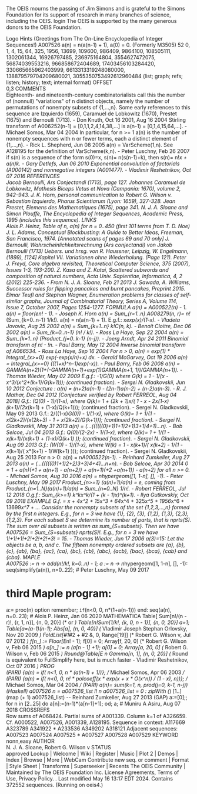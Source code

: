 The OEIS mourns the passing of Jim Simons and is grateful to the Simons Foundation for its support of research in many branches of science, including the OEIS.
login
The OEIS is supported by the many generous donors to the OEIS Foundation.


Logo
    Hints
(Greetings from The On-Line Encyclopedia of Integer Sequences!)
A007526		a(n) = n(a(n-1) + 1), a(0) = 0.
(Formerly M3505)		52
0, 1, 4, 15, 64, 325, 1956, 13699, 109600, 986409, 9864100, 108505111, 1302061344, 16926797485, 236975164804, 3554627472075, 56874039553216, 966858672404689, 17403456103284420, 330665665962403999, 6613313319248080000, 138879579704209680021, 3055350753492612960484 (list; graph; refs; listen; history; text; internal format)
OFFSET	
0,3
COMMENTS	
Eighteenth- and nineteenth-century combinatorialists call this the number of (nonnull) "variations" of n distinct objects, namely the number of permutations of nonempty subsets of {1,...,n}. Some early references to this sequence are Izquierdo (1659), Caramuel de Lobkowitz (1670), Prestet (1675) and Bernoulli (1713). - Don Knuth, Oct 16 2001, Aug 16 2004
Stirling transform of A006252(n-1) = [0,1,1,2,4,14,38,...] is a(n-1) = [0,1,4,15,64,...]. - Michael Somos, Mar 04 2004
In particular, for n >= 1 a(n) is the number of nonempty sequences with n or fewer terms, each a distinct element of {1,...,n}. - Rick L. Shepherd, Jun 08 2005
a(n) = VarScheme(1,n). See A128195 for the definition of VarScheme(k,n). - Peter Luschny, Feb 26 2007
if s(n) is a sequence of the form s(0)=x, s(n)= n(s(n-1)+k), then s(n)= n!*x + a(n)*k. - Gary Detlefs, Jun 06 2010
Exponential convolution of factorials (A000142) and nonnegative integers (A001477). - Vladimir Reshetnikov, Oct 07 2016
REFERENCES	
Jacob Bernoulli, Ars Conjectandi (1713), page 127.
Johannes Caramuel de Lobkowitz, Mathesis Biceps Vetus et Nova (Campania: 1670), volume 2, 942-943.
J. K. Horn, personal communication to Robert G. Wilson v.
Sebastian Izquierdo, Pharus Scientiarum (Lyon: 1659), 327-328.
Jean Prestet, Elemens des Mathematiques (1675), page 341.
N. J. A. Sloane and Simon Plouffe, The Encyclopedia of Integer Sequences, Academic Press, 1995 (includes this sequence).
LINKS	
Alois P. Heinz, Table of n, a(n) for n = 0..450 (first 101 terms from T. D. Noe)
J. L. Adams, Conceptual Blockbusting: A Guide to Better Ideas,  Freeman, San Francisco, 1974. [Annotated scans of pages 69 and 70 only]
J. Bernoulli, Wahrscheinlichkeitsrechnung (Ars conjectandi) von Jakob Bernoulli (1713) Uebers. und hrsg. von R. Haussner, Leipzig, W. Engelmann, (1899), [124] Kapitel VII. Variationen ohne Wiederholung. (Page 121).
Peter J. Freyd, Core algebra revisited, Theoretical Computer Science, 375 (2007), Issues 1-3, 193-200.
Z. Kasa and Z. Katai, Scattered subwords and composition of natural numbers, Acta Univ. Sapientiae, Informatica, 4, 2 (2012) 225-236. - From N. J. A. Sloane, Feb 21 2013
J. Sawada, A. Williams, Successor rules for flipping pancakes and burnt pancakes, Preprint 2015.
Elmar Teufl and Stephan Wagner, Enumeration problems for classes of self-similar graphs, Journal of Combinatorial Theory, Series A, Volume 114, Issue 7, October 2007, Pages 1254-1277.
FORMULA	
a(n) = A000522(n) - 1.
a(n) = floor(e*n! - 1). - Joseph K. Horn
a(n) = Sum_{r=1..n} A008279(n, r)= n!*(Sum_{k=0..n-1} 1/k!).
a(n) = n(a(n-1) + 1).
E.g.f.: x*exp(x)/(1-x). - Vladeta Jovovic, Aug 25 2002
a(n) = Sum_{k=1..n} k!*C(n, k). - Benoit Cloitre, Dec 06 2002
a(n) = Sum_{k=0..n-1} (n! / k!). - Ross La Haye, Sep 22 2004
a(n) = Sum_{k=1..n} (Product_{j=0..k-1} (n-j)). - Joerg Arndt, Apr 24 2011
Binomial transform of n! - !n. - Paul Barry, May 12 2004
Inverse binomial transform of A066534. - Ross La Haye, Sep 16 2004
For n > 0, a(n) = exp(1) * Integral_{x>=0} exp(-exp(x/n)+x) dx. - Gerald McGarvey, Oct 19 2006
a(n) = Integral_{x>=0} (((1+x)^n-1)*exp(-x)). - Paul Barry, Feb 06 2008
a(n) = GAMMA(n+2)*(1+(-GAMMA(n+1)+exp(1)*GAMMA(n+1, 1))/GAMMA(n+1)). - Thomas Wieder, May 02 2009
E.g.f.: -1/G(0) where G(k) = 1 - 1/(x - x^3/(x^2+(k+1)/G(k+1))); (continued fraction). - Sergei N. Gladkovskii, Jun 10 2012
Conjecture : a(n) = (n+2)*a(n-1) - (2*n-1)*a(n-2) + (n-2)*a(n-3). - R. J. Mathar, Dec 04 2012 [Conjecture verified by Robert FERREOL, Aug 04 2018]
G.f.: (Q(0) - 1)/(1-x), where Q(k)= 1 + (2*k + 1)*x/( 1 - x - 2*x*(1-x)*(k+1)/(2*x*(k+1) + (1-x)/Q(k+1))); (continued fraction). - Sergei N. Gladkovskii, May 09 2013
G.f.: 2/((1-x)*G(0)) - 1/(1-x), where G(k)= 1 + 1/(1 - x*(2*k+2)/(x*(2*k+3) - 1 + x*(2*k+2)/G(k+1))); (continued fraction). - Sergei N. Gladkovskii, May 31 2013
a(n) = (...((((((0)+1)*1+1)*2+1)*3+1)*4+1)...*n). - Bob Selcoe, Jul 04 2013
G.f.: Q(0)/(2-2*x) - 1/(1-x), where Q(k)= 1 + 1/(1 - x*(k+1)/(x*(k+1) + (1-x)/Q(k+1) )); (continued fraction). - Sergei N. Gladkovskii, Aug 09 2013
G.f.: (W(0) - 1)/(1-x), where W(k) = 1 - x*(k+1)/( x*(k+2) - 1/(1 - x*(k+1)/( x*(k+1) - 1/W(k+1) ))); (continued fraction). - Sergei N. Gladkovskii, Aug 25 2013
For n > 0: a(n) = n*A000522(n-1). - Reinhard Zumkeller, Aug 27 2013
a(n) = (...(((((0)*1+1)*2+2)*3+3)*4+4)...*n+n). - Bob Selcoe, Apr 30 2014
0 = 1 + a(n)*(+1 + a(n+1) - a(n+2)) + a(n+1)*(+2 +a(n+1)) - a(n+2) for all n >= 0. - Michael Somos, Aug 30 2016
a(n) = n*hypergeom([1, 1-n], [], -1). - Peter Luschny, May 09 2017
Product_{n>=1} (a(n)+1)/a(n) = e, coming from Product_{n=1..N}(a(n)+1)/a(n) = Sum_{n=0..N} 1/n!. - Robert FERREOL, Jul 12 2018
O.g.f.: Sum_{k>=1} k^k*x^k/(1 + (k - 1)*x)^(k+1). - Ilya Gutkovskiy, Oct 09 2018
EXAMPLE	
G.f. = x + 4*x^2 + 15*x^3 + 64*x^4 + 325*x^5 + 1956*x^6 + 13699*x^7 + ...
Consider the nonempty subsets of the set {1,2,3,...,n} formed by the first n integers. E.g., for n = 3 we have {1}, {2}, {3}, {1,2}, {1,3}, {2,3}, {1,2,3}. For each subset S we determine its number of parts, that is nprts(S). The sum over all subsets is written as sum_{S=subsets}. Then we have A007526 = Sum_{S=subsets} nprts(S)!. E.g., for n = 3 we have 1!+1!+1!+2!+2!+2!+3! = 15. - Thomas Wieder, Jun 17 2006
a(3)=15: Let the objects be a, b, and c. The fifteen nonempty ordered subsets are {a}, {b}, {c}, {ab}, {ba}, {ac}, {ca}, {bc}, {cb}, {abc}, {acb}, {bac}, {bca}, {cab} and {cba}.
MAPLE	
A007526 := n -> add(n!/k!, k=0..n) - 1;
a := n -> n*hypergeom([1, 1-n], [], -1):
seq(simplify(a(n)), n=0..22); # Peter Luschny, May 09 2017
# third Maple program:
a:= proc(n) option remember;
      `if`(n<0, 0, n*(1+a(n-1)))
    end:
seq(a(n), n=0..23);  # Alois P. Heinz, Jan 06 2020
MATHEMATICA	
Table[ Sum[n!/(n - r)!, {r, 1, n}], {n, 0, 20}] (* or *) Table[n!*Sum[1/k!, {k, 0, n - 1}], {n, 0, 20}]
a=1; Table[a=(a-1)*(n-1); Abs[a], {n, 0, 40}] (* Vladimir Joseph Stephan Orlovsky, Nov 20 2009 *)
FoldList[#1*#2 + #2 &, 0, Range[19]] (* Robert G. Wilson v, Jul 07 2012 *)
f[n_] := Floor[E*n! - 1]; f[0] = 0; Array[f, 20, 0] (* Robert G. Wilson v, Feb 06 2015 *)
a[n_] := n (a[n - 1] +1); a[0] = 0; Array[a, 20, 0] (* Robert G. Wilson v, Feb 06 2015 *)
Round@Table[E n Gamma[n, 1], {n, 0, 20}] (* Round is equivalent to FullSimplify here, but is much faster - Vladimir Reshetnikov, Oct 07 2016 *)
PROG	
(PARI) {a(n) = if( n<1, 0, n * (a(n-1) + 1))}; /* Michael Somos, Apr 06 2003 */
(PARI) {a(n) = if( n<0, 0, n! * polcoeff(x * exp(x + x * O(x^n)) / (1 - x), n))}; /* Michael Somos, Mar 04 2004 */
(PARI) a(n)= sum(k=1, n, prod(j=0, k-1, n-j))
(Haskell)
a007526 n = a007526_list !! n
a007526_list = 0 : zipWith (*) [1..] (map (+ 1) a007526_list)
-- Reinhard Zumkeller, Aug 27 2013
(GAP) a:=[0];; for n in [2..25] do a[n]:=(n-1)*(a[n-1]+1); od; a; # Muniru A Asiru, Aug 07 2018
CROSSREFS	
Row sums of A068424.
Partial sums of A001339.
Column k=1 of A326659.
Cf. A000522, A007526, A001339, A128195.
Sequence in context: A117669 A323789 A341922 * A233536 A349202 A318121
Adjacent sequences:  A007523 A007524 A007525 * A007527 A007528 A007529
KEYWORD	
nonn,easy
AUTHOR	
N. J. A. Sloane, Robert G. Wilson v
STATUS	
approved
Lookup | Welcome | Wiki | Register | Music | Plot 2 | Demos | Index | Browse | More | WebCam
Contribute new seq. or comment | Format | Style Sheet | Transforms | Superseeker | Recents
The OEIS Community | Maintained by The OEIS Foundation Inc.
License Agreements, Terms of Use, Privacy Policy. .
Last modified May 16 13:17 EDT 2024. Contains 372552 sequences. (Running on oeis4.)